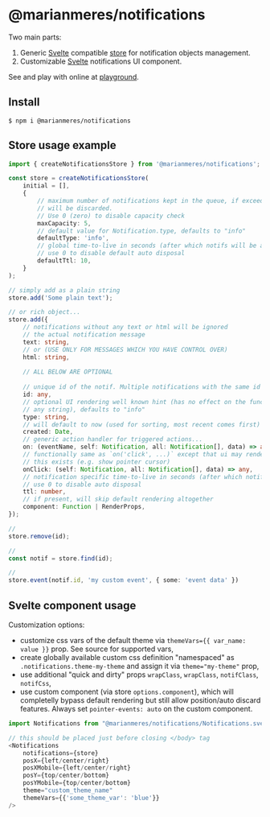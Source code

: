 # @marianmeres/notifications

Two main parts:

1. Generic [Svelte](https://svelte.dev/) compatible 
   [store](https://github.com/marianmeres/store) for notification objects management.
2. Customizable [Svelte](https://svelte.dev/) notifications UI component.

See and play with online at [playground](https://notifications.meres.sk).

## Install
```shell
$ npm i @marianmeres/notifications
```

## Store usage example
```typescript
import { createNotificationsStore } from '@marianmeres/notifications';

const store = createNotificationsStore(
    initial = [],
    {
        // maximum number of notifications kept in the queue, if exceeded, older ones (by `created`)
        // will be discarded.
        // Use 0 (zero) to disable capacity check
        maxCapacity: 5,
        // default value for Notification.type, defaults to "info"
        defaultType: 'info',
        // global time-to-live in seconds (after which notifs will be auto discarded)
        // use 0 to disable default auto disposal
        defaultTtl: 10,
    }
);

// simply add as a plain string
store.add('Some plain text');

// or rich object...
store.add({
    // notifications without any text or html will be ignored
    // the actual notification message
    text: string,
    // or (USE ONLY FOR MESSAGES WHICH YOU HAVE CONTROL OVER)
    html: string,
    
    // ALL BELOW ARE OPTIONAL
    
    // unique id of the notif. Multiple notifications with the same id will be ignored
    id: any,
    // optional UI rendering well known hint (has no effect on the functionality, can be
    // any string), defaults to "info"
    type: string,
    // will default to now (used for sorting, most recent comes first)
    created: Date,
    // generic action handler for triggered actions...
    on: (eventName, self: Notification, all: Notification[], data) => any,
    // functionally same as `on('click', ...)` except that ui may render differently if
    // this exists (e.g. show pointer cursor)
    onClick: (self: Notification, all: Notification[], data) => any,
    // notification specific time-to-live in seconds (after which notif will be auto discarded)
    // use 0 to disable auto disposal
    ttl: number,
    // if present, will skip default rendering altogether
    component: Function | RenderProps,
});

// 
store.remove(id);

//
const notif = store.find(id);

//
store.event(notif.id, 'my custom event', { some: 'event data' })
```

## Svelte component usage

Customization options:
- customize css vars of the default theme via `themeVars={{ var_name: value }}` prop. 
  See source for supported vars,
- create globally available custom css definition "namespaced" as `.notifications.theme-my-theme` 
  and assign it via `theme="my-theme"` prop,
- use additional "quick and dirty" props `wrapClass`, `wrapClass`, `notifClass`, `notifCss`,
- use custom component (via store `options.component`), which will completelly bypass 
  default rendering but still allow position/auto discard features. 
  Always set `pointer-events: auto` on the custom component.

```javascript
import Notifications from "@marianmeres/notifications/Notifications.svelte";

// this should be placed just before closing </body> tag
<Notifications 
    notifications={store} 
    posX={left/center/right} 
    posXMobile={left/center/right}
    posY={top/center/bottom} 
    posYMobile={top/center/bottom} 
    theme="custom_theme_name"
    themeVars={{'some_theme_var': 'blue'}}
/>
```
